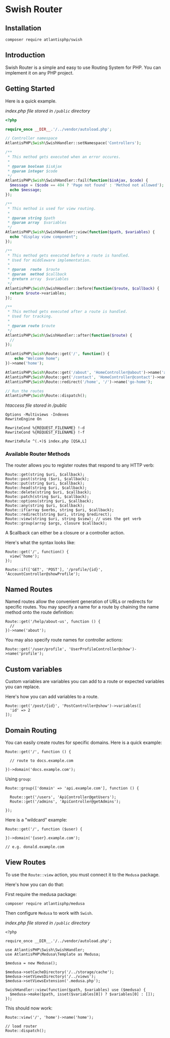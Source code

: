 # Swish Router

## Installation

```
composer require atlantisphp/swish
```

## Introduction

Swish Router is a simple and easy to use Routing System for PHP. You can implement it on any PHP project.

## Getting Started

Here is a quick example.

_index.php file stored in `/public` directory_

```php
<?php

require_once __DIR__.'/../vendor/autoload.php';

// Controller namespace
AtlantisPHP\Swish\SwishHandler::setNamespace('Controllers');

/**
 * This method gets executed when an error occures.
 *
 * @param boolean $isAjax
 * @param integer $code
 */
AtlantisPHP\Swish\SwishHandler::fail(function($isAjax, $code) {
  $message = ($code == 404 ? 'Page not found' : 'Method not allowed');
  echo $message;
});

/**
 * This method is used for view routing.
 *
 * @param string $path
 * @param array  $variables
 */
AtlantisPHP\Swish\SwishHandler::view(function($path, $variables) {
  echo "display view component";
});

/**
 * This method gets executed before a route is handled.
 * Used for middleware implementation.
 *
 * @param  route  $route
 * @param  method $callback
 * @return array  $variables
 */
AtlantisPHP\Swish\SwishHandler::before(function($route, $callback) {
  return $route->variables;
});

/**
 * This method gets executed after a route is handled.
 * Used for tracking.
 *
 * @param route $route
 */
AtlantisPHP\Swish\SwishHandler::after(function($route) {
  //
});

AtlantisPHP\Swish\Route::get('/', function() {
    echo "Welcome home";
})->name('home');

AtlantisPHP\Swish\Route::get('/about', 'HomeController@about')->name('about-us');
AtlantisPHP\Swish\Route::get('/contact', 'HomeController@contact')->name('contact-us');
AtlantisPHP\Swish\Route::redirect('/home', '/')->name('go-home');

// Run the routes
AtlantisPHP\Swish\Route::dispatch();
```

_htaccess file stored in /public_

```
Options -Multiviews -Indexes
RewriteEngine On

RewriteCond %{REQUEST_FILENAME} !-d
RewriteCond %{REQUEST_FILENAME} !-f

RewriteRule ^(.+)$ index.php [QSA,L]
```

### Available Router Methods

The router allows you to register routes that respond to any HTTP verb:

```
Route::get(string $uri, $callback);
Route::post(string ($uri, $callback);
Route::put(string $uri, $callback);
Route::head(string $uri, $callback);
Route::delete(string $uri, $callback);
Route::patch(string $uri, $callback);
Route::options(string $uri, $callback);
Route::any(string $uri, $callback);
Route::if(array $verbs, string $uri, $callback);
Route::redirect(string $uri, string $redirect);
Route::view(string $uri, string $view); // uses the get verb
Route::group(array $args, closure $callback);
```

A \$callback can either be a closure or a controller action.

Here's what the syntax looks like:

```
Route::get('/', function() {
  view('home');
});

Route::if(['GET', 'POST'], '/profile/{id}', 'AccountController@showProfile');
```

## Named Routes

Named routes allow the convenient generation of URLs or redirects for specific routes. You may specify a name for a route by chaining the name method onto the route definition:

```
Route::get('/help/about-us', function () {
  //
})->name('about');
```

You may also specify route names for controller actions:

```
Route::get('/user/profile', 'UserProfileController@show')->name('profile');
```

## Custom variables

Custom variables are variables you can add to a route or expected variables you can replace.

Here's how you can add variables to a route.

```
Route::get('/post/{id}', 'PostController@show')->variables([
  'id' => 2
]);
```

## Domain Routing

You can easily create routes for specific domains. Here is a quick example:

```
Route::get('/', function () {

  // route to docs.example.com

})->domain('docs.example.com');
```

Using `group`:

```
Route::group(['domain' => 'api.example.com'], function () {

  Route::get('/users', 'ApiController@getUsers');
  Route::get('/admins', 'ApiController@getAdmins');

});
```

Here is a "wildcard" example:

```
Route::get('/', function ($user) {

})->domain('{user}.example.com');

// e.g. donald.example.com
```

## View Routes

To use the `Route::view` action, you must connect it to the `Medusa` package.

Here's how you can do that:

First require the medusa package:

```
composer require atlantisphp/medusa
```

Then configure `Medusa` to work with `Swish`.

_index.php file stored in `/public` directory_

```
<?php

require_once __DIR__.'/../vendor/autoload.php';

use AtlantisPHP\Swish\SwishHandler;
use AtlantisPHP\Medusa\Template as Medusa;

$medusa = new Medusa();

$medusa->setCacheDirectory('/../storage/cache');
$medusa->setViewsDirectory('/../views');
$medusa->setViewsExtension('.medusa.php');

SwishHandler::view(function($path, $variables) use ($medusa) {
  $medusa->make($path, isset($variables[0]) ? $variables[0] : []);
});
```

This should now work:

```
Route::view('/', 'home')->name('home');

// load router
Route::dispatch();
```
